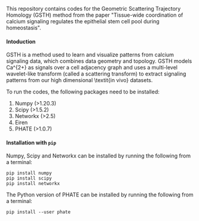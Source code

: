 This repository contains codes for the Geometric Scattering Trajectory Homology (GSTH) method from the paper "Tissue-wide coordination of calcium signaling regulates the epithelial stem cell pool during homeostasis".


#### Intoduction
GSTH is a method used to learn and visualize patterns from calcium signaling data, which combines data geometry and topology. GSTH models Ca^{2+} as signals over a cell adjacency graph and uses a multi-level wavelet-like transform (called a scattering transform) to extract signaling patterns from our high dimensional \textit{in vivo} datasets.

To run the codes, the following packages need to be installed:
1. Numpy (>1.20.3)
2. Scipy (>1.5.2)
3. Networkx (>2.5)
4. Eiren
5. PHATE (>1.0.7)

#### Installation with `pip`

Numpy, Scipy and Networkx can be installed by running the following from a terminal:

    pip install numpy
    pip install scipy
    pip install networkx

The Python version of PHATE can be installed by running the following from a terminal:

    pip install --user phate

